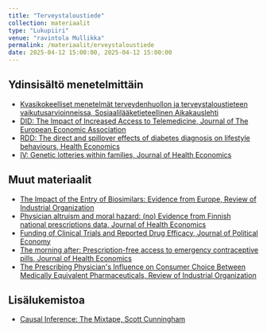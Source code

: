 ```yaml
---
title: "Terveystaloustiede"
collection: materiaalit
type: "Lukupiiri"
venue: "ravintola Mullikka"
permalink: /materiaalit/erveystaloustiede
date: 2025-04-12 15:00:00, 2025-04-12 15:00:00
---
```


## Ydinsisältö menetelmittäin

- [Kvasikokeelliset menetelmät terveydenhuollon ja terveystaloustieteen
vaikutusarvioinneissa, Sosiaalilääketieteellinen
Aikakauslehti](https://journal.fi/sla/article/view/122529)
- [DID: The Impact of Increased Access to Telemedicine, Journal of The European Economic
Association](https://academic.oup.com/jeea/article/22/2/712/7185823)
- [RDD: The direct and spillover effects of diabetes diagnosis on
lifestyle behaviours, Health
Economics](https://pubmed.ncbi.nlm.nih.gov/38279027/)
- [IV: Genetic lotteries within families, ⁠Journal of Health
Economics](https://www.sciencedirect.com/science/article/pii/S0167629611000439)

## Muut materiaalit

- [The Impact of the Entry of Biosimilars: Evidence from Europe,
Review of Industrial
Organization](https://link.springer.com/article/10.1007/s11151-018-9630-3)
- [Physician altruism and moral hazard: (no) Evidence from Finnish
national prescriptions data, Journal of Health
Economics](https://www.sciencedirect.com/science/article/pii/S0167629617307348)
- [Funding of Clinical Trials and Reported Drug Efficacy, Journal of
Political Economy](https://econpapers.repec.org/RePEc:ucp:jpolec:doi:10.1086/730383)
- [The morning after: Prescription-free access to emergency
contraceptive pills, ⁠Journal of Health
Economics](https://www.sciencedirect.com/science/article/pii/S0167629623000528)
- [The Prescribing Physician's Influence on Consumer Choice Between
Medically Equivalent Pharmaceuticals, ⁠Review of Industrial
Organization](https://www.jstor.org/stable/43550400)

## Lisälukemistoa

- [Causal Inference: The Mixtape, Scott
Cunningham](https://mixtape.scunning.com/)
